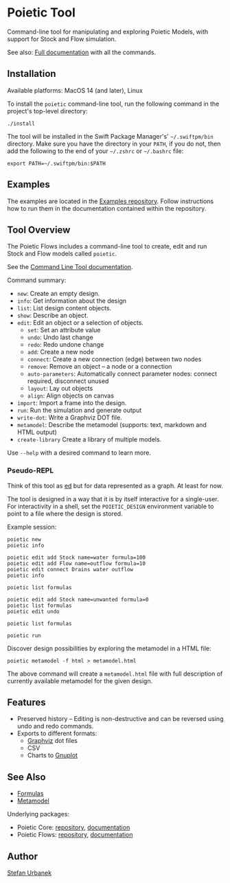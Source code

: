 # Poietic Tool

Command-line tool for manipulating and exploring Poietic Models, with support for
Stock and Flow simulation.

See also: [Full documentation](https://github.com/OpenPoiesis/PoieticTool/blob/main/Docs/Tool.md)
with all the commands.


## Installation

Available platforms: MacOS 14 (and later), Linux

To install the `poietic` command-line tool, run the following command in the
project's top-level directory:

```
./install
```

The tool will be installed in the Swift Package Manager's' `~/.swiftpm/bin`
directory. Make sure you have the directory in your `PATH`, if you do not, then
add the following to the end of your `~/.zshrc` or `~/.bashrc` file:

```
export PATH=~/.swiftpm/bin:$PATH
```

## Examples

The examples are located in the [Examples repository](https://github.com/OpenPoiesis/PoieticExamples).
Follow instructions how to run them in the documentation contained within the
repository.


## Tool Overview

The Poietic Flows includes a command-line tool to create, edit and run
Stock and Flow models called `poietic`.

See the [Command Line Tool documentation](Docs/Tool.md).

Command summary:

- `new`: Create an empty design.
- `info`: Get information about the design
- `list`: List design content objects.
- `show`: Describe an object.
- `edit`: Edit an object or a selection of objects.
    - `set`: Set an attribute value
    - `undo`: Undo last change
    - `redo`: Redo undone change
    - `add`: Create a new node
    - `connect`: Create a new connection (edge) between two nodes
    - `remove`: Remove an object – a node or a connection
    - `auto-parameters`: Automatically connect parameter nodes: connect required, disconnect unused
    - `layout`: Lay out objects
    - `align`: Align objects on canvas
- `import`: Import a frame into the design.
- `run`: Run the simulation and generate output
- `write-dot`: Write a Graphviz DOT file.
- `metamodel`: Describe the metamodel (supports: text, markdown and HTML output)
- `create-library` Create a library of multiple models.

Use `--help` with a desired command to learn more.

### Pseudo-REPL

Think of this tool as [ed](https://en.wikipedia.org/wiki/Ed_(text_editor)) but
for data represented as a graph. At least for now.

The tool is designed in a way that it is by itself interactive for a single-user. 
For interactivity in a shell, set the `POIETIC_DESIGN` environment variable to
point to a file where the design is stored.

Example session:

```
poietic new
poietic info

poietic edit add Stock name=water formula=100
poietic edit add Flow name=outflow formula=10
poietic edit connect Drains water outflow
poietic info

poietic list formulas

poietic edit add Stock name=unwanted formula=0
poietic list formulas
poietic edit undo

poietic list formulas

poietic run
```

Discover design possibilities by exploring the metamodel in a HTML file:

```
poietic metamodel -f html > metamodel.html
```

The above command will create a `metamodel.html` file with full description of
currently available metamodel for the given design.


## Features

- Preserved history – Editing is non-destructive and can be reversed
  using undo and redo commands.
- Exports to different formats:
    - [Graphviz](https://graphviz.org) dot files
    - CSV
    - Charts to [Gnuplot](http://gnuplot.info)



## See Also

- [Formulas](https://openpoiesis.github.io/PoieticFlows/documentation/poieticflows/formulas)
- [Metamodel](https://openpoiesis.github.io/PoieticFlows/documentation/poieticflows/metamodel)

Underlying packages:

- Poietic Core: [repository](https://github.com/openpoiesis/PoieticCore),
  [documentation](https://openpoiesis.github.io/PoieticCore/documentation/poieticcore/)
- Poietic Flows: [repository](https://github.com/openpoiesis/PoieticFlows),
  [documentation](https://openpoiesis.github.io/PoieticFlows/documentation/poieticflows/)


## Author

[Stefan Urbanek](mailto:stefan.urbanek@gmail.com)
